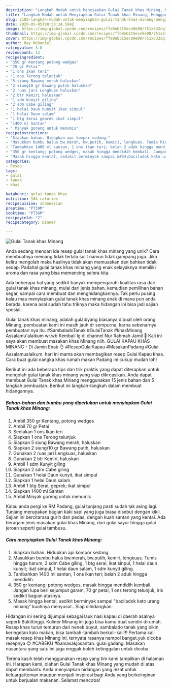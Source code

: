 ```yaml
---
description: "Langkah Mudah untuk Menyiapkan Gulai Tanak khas Minang, Menggugah Selera"
title: "Langkah Mudah untuk Menyiapkan Gulai Tanak khas Minang, Menggugah Selera"
slug: 2102-langkah-mudah-untuk-menyiapkan-gulai-tanak-khas-minang-menggugah-selera
date: 2020-05-05T00:53:24.594Z
image: https://img-global.cpcdn.com/recipes/ffe8eb315ece9e00/751x532cq70/gulai-tanak-khas-minang-foto-resep-utama.jpg
thumbnail: https://img-global.cpcdn.com/recipes/ffe8eb315ece9e00/751x532cq70/gulai-tanak-khas-minang-foto-resep-utama.jpg
cover: https://img-global.cpcdn.com/recipes/ffe8eb315ece9e00/751x532cq70/gulai-tanak-khas-minang-foto-resep-utama.jpg
author: Ray McDaniel
ratingvalue: 3.8
reviewcount: 12
recipeingredient:
- "350 gr Kentang potong wedges"
- "70 gr Petai"
- "1 ons Ikan teri"
- "1 ons Terong telunjuk"
- "5 siung Bawang merah haluskan"
- "2 siung10 gr Bawang putih haluskan"
- "2 ruas jari Lengkuas haluskan"
- "2 btr Kemiri haluskan"
- "1 sdm Kunyit giling"
- "2 sdm Cabe giling"
- "1 helai Daun kunyit ikat simpul"
- "1 helai Daun salam"
- "1 btg Serai geprek ikat simpul"
- "1400 ml Santan"
- " Minyak goreng untuk menumis"
recipeinstructions:
- "Siapkan bahan. Hidupkan api kompor sedang."
- "Masukkan bumbu halus bw.merah, bw.putih, kemiri, lengkuas. Tumis hingga harum, 2 sdm Cabe giling, 1 btg serai; ikat sinpul, 1 helai daun kunyit; ikat simpul, 1 helai daun salam, 1 sdm kunyit giling."
- "Tambahkan 1400 ml santan, 1 ons ikan teri; belah 2 aduk hingga mendidih."
- "350 gr kentang; potong wedges, masak hingga mendidih kembali. Jangan lupa beri sejumput garam, 70 gr petai, 1 ons terong telunjuk, iris sedikit bagian atasnya."
- "Masak hingga kental, sedikit berminyak sampai &#34;baciladok kato urang minang&#34; kuahnya menyusut.. Siap dihidangkan."
categories:
- Resep
tags:
- gulai
- tanak
- khas

katakunci: gulai tanak khas 
nutrition: 184 calories
recipecuisine: Indonesian
preptime: "PT39M"
cooktime: "PT36M"
recipeyield: "2"
recipecategory: Dinner

---
```



![Gulai Tanak khas Minang](https://img-global.cpcdn.com/recipes/ffe8eb315ece9e00/751x532cq70/gulai-tanak-khas-minang-foto-resep-utama.jpg)

Anda sedang mencari ide resep gulai tanak khas minang yang unik? Cara membuatnya memang tidak terlalu sulit namun tidak gampang juga. Jika keliru mengolah maka hasilnya tidak akan memuaskan dan bahkan tidak sedap. Padahal gulai tanak khas minang yang enak selayaknya memiliki aroma dan rasa yang bisa memancing selera kita.

Ada beberapa hal yang sedikit banyak mempengaruhi kualitas rasa dari gulai tanak khas minang, mulai dari jenis bahan, kemudian pemilihan bahan segar, sampai cara membuat dan menghidangkannya. Tak perlu pusing kalau mau menyiapkan gulai tanak khas minang enak di mana pun anda berada, karena asal sudah tahu triknya maka hidangan ini bisa jadi sajian spesial.

Gulai tanak khas minang, adalah gulaibyang biasanya dibuat oleh orang Minang, pembuatan kami ini masih jauh dr sempurna, karna sebenarnya pembuatan nya itu. #SambaladoTanak #GulaiTanak #khasMinang Assalamu&#39;alaikum wr.wb Kembali lg di channel Nur Rahmah Jamil 🤗 Kali ini saya akan membuat masakan khas Minang niih. GULAI KAPAU KHAS MINANG - Di Jamin Enak 👌 #ResepGulaiKapau #MasakanPadang #Gulai Assalamualaikum. hari ini mama akan membagikan resep Gulai Kapau khas. Cara buat gulai nangka khas rumah makan Padang ini cukup mudah loh!


Berikut ini ada beberapa tips dan trik praktis yang dapat diterapkan untuk mengolah gulai tanak khas minang yang siap dikreasikan. Anda dapat membuat Gulai Tanak khas Minang menggunakan 15 jenis bahan dan 5 langkah pembuatan. Berikut ini langkah-langkah dalam membuat hidangannya.

<!--inarticleads1-->

##### Bahan-bahan dan bumbu yang diperlukan untuk menyiapkan Gulai Tanak khas Minang:

1. Ambil 350 gr Kentang, potong wedges
1. Ambil 70 gr Petai
1. Sediakan 1 ons Ikan teri
1. Siapkan 1 ons Terong telunjuk
1. Siapkan 5 siung Bawang merah, haluskan
1. Siapkan 2 siung/10 gr Bawang putih, haluskan
1. Gunakan 2 ruas jari Lengkuas, haluskan
1. Gunakan 2 btr Kemiri, haluskan
1. Ambil 1 sdm Kunyit giling
1. Siapkan 2 sdm Cabe giling
1. Gunakan 1 helai Daun kunyit, ikat simpul
1. Siapkan 1 helai Daun salam
1. Ambil 1 btg Serai, geprek; ikat simpul
1. Siapkan 1400 ml Santan
1. Ambil  Minyak goreng untuk menumis


Kalau anda pergi ke RM Padang, gulai tunjang pasti sudah tak asing lagi. Tunjang merupakan bagian kaki sapi yang juga biasa disebut dengan kikil. Sajian ini bercitarasa gurih dan pedas, dengan kuah santan yang kental. Ada beragam jenis masakan gulai khas Minang, dari gulai sayur hingga gulai jeroan seperti gulai tambusu. 

<!--inarticleads2-->

##### Cara menyiapkan Gulai Tanak khas Minang:

1. Siapkan bahan. Hidupkan api kompor sedang.
1. Masukkan bumbu halus bw.merah, bw.putih, kemiri, lengkuas. Tumis hingga harum, 2 sdm Cabe giling, 1 btg serai; ikat sinpul, 1 helai daun kunyit; ikat simpul, 1 helai daun salam, 1 sdm kunyit giling.
1. Tambahkan 1400 ml santan, 1 ons ikan teri; belah 2 aduk hingga mendidih.
1. 350 gr kentang; potong wedges, masak hingga mendidih kembali. Jangan lupa beri sejumput garam, 70 gr petai, 1 ons terong telunjuk, iris sedikit bagian atasnya.
1. Masak hingga kental, sedikit berminyak sampai &#34;baciladok kato urang minang&#34; kuahnya menyusut.. Siap dihidangkan.


Hidangan ini sering dijumpai sebagai lauk nasi kapau di daerah asalnya seperti Bukittinggi. Kuliner Minang ini juga bisa kamu buat sendiri dirumah. Resep khas turun temurun dari nenek buyut, sambalado tanak yang bikin keringetan kalo makan, bisa tambah-tambah berkali-kali!!! Pertama kali masak resep khas Minang ini, ternyata rasanya nampol banget.yuk dicoba resepnya 😊 #CABEKU #bamasakjosantan. gulai gadang. Masakan nusantara yang satu ini juga enggak boleh ketinggalan untuk dicoba. 

Terima kasih telah menggunakan resep yang tim kami tampilkan di halaman ini. Harapan kami, olahan Gulai Tanak khas Minang yang mudah di atas dapat membantu Anda menyiapkan hidangan yang lezat untuk keluarga/teman maupun menjadi inspirasi bagi Anda yang berkeinginan untuk berjualan makanan. Selamat mencoba!
